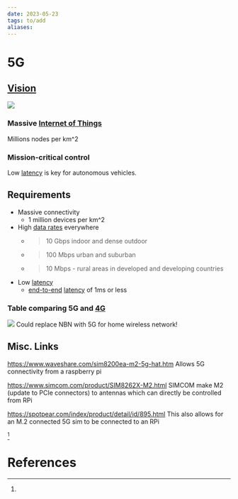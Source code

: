 ```yaml
---
date: 2023-05-23
tags: to/add
aliases: 
--- 
```

# 5G
## [Vision](../03%20-%20University/ELEC4122/4122%20Notes/vision.md)
![](attachments/5G-attachment.png)
### Massive [Internet of Things](Internet%20of%20Things.md)
Millions nodes per km^2
### Mission-critical control
Low [latency](latency.md) is key for autonomous vehicles.

## Requirements
- Massive connectivity
	- 1 million devices per km^2
- High [data rates](data%20rate.md) everywhere
	- > 10 Gbps indoor and dense outdoor
	- > 100 Mbps urban and suburban
	- > 10 Mbps - rural areas in developed and developing countries
- Low [latency](latency.md)
	- [end-to-end](end-to-end.md) [latency](latency.md) of 1ms or less
### Table comparing 5G and [4G](4G.md)
![](attachments/5G-attachment-1.png)
Could replace NBN with 5G for home wireless network!
## Misc. Links
https://www.waveshare.com/sim8200ea-m2-5g-hat.htm
Allows 5G connectivity from a raspberry pi

https://www.simcom.com/product/SIM8262X-M2.html
SIMCOM make M2 (update to PCIe connectors) to antennas which can directly be controlled from RPi

https://spotpear.com/index/product/detail/id/895.html
This also allows for an M.2 connected 5G sim to be connected to an RPi

[^1]
# References
[^1]: 